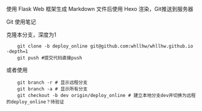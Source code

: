 使用 Flask Web 框架生成 Markdown 文件后使用 Hexo 渲染，Git推送到服务器

Git 使用笔记

克隆本分支，深度为1
```
    git clone -b deploy_online git@github.com:whllhw/whllhw.github.io -depth=1
    git push #提交代码直接push
```
或者使用

```
    git branch -r # 显示远程分支
    git branch -a # 显示所有分支
    git checkout -b dev origin/deploy_online # 建立本地分支dev并切换为远程的deploy_online？待验证
```